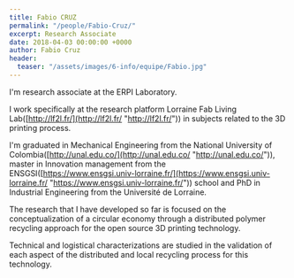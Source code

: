 ```yaml
---
title: Fabio CRUZ
permalink: "/people/Fabio-Cruz/"
excerpt: Research Associate
date: 2018-04-03 00:00:00 +0000
author: Fabio Cruz
header:
  teaser: "/assets/images/6-info/equipe/Fabio.jpg"
---
```


I'm research associate at the ERPI Laboratory.

I work specifically at the research platform Lorraine Fab Living Lab([http://lf2l.fr/](http://lf2l.fr/ "http://lf2l.fr/")) in subjects related to the 3D printing process.

I'm graduated in Mechanical Engineering from the National University of Colombia([http://unal.edu.co/](http://unal.edu.co/ "http://unal.edu.co/")), master in Innovation management from the ENSGSI([https://www.ensgsi.univ-lorraine.fr/](https://www.ensgsi.univ-lorraine.fr/ "https://www.ensgsi.univ-lorraine.fr/")) school and PhD in Industrial Engineering from the Université de Lorraine.

The research that I have developed so far is focused on the conceptualization of a circular economy through a distributed polymer recycling approach for the open source 3D printing technology.

Technical and logistical characterizations are studied in the validation of each aspect of the distributed and local recycling process for this technology.